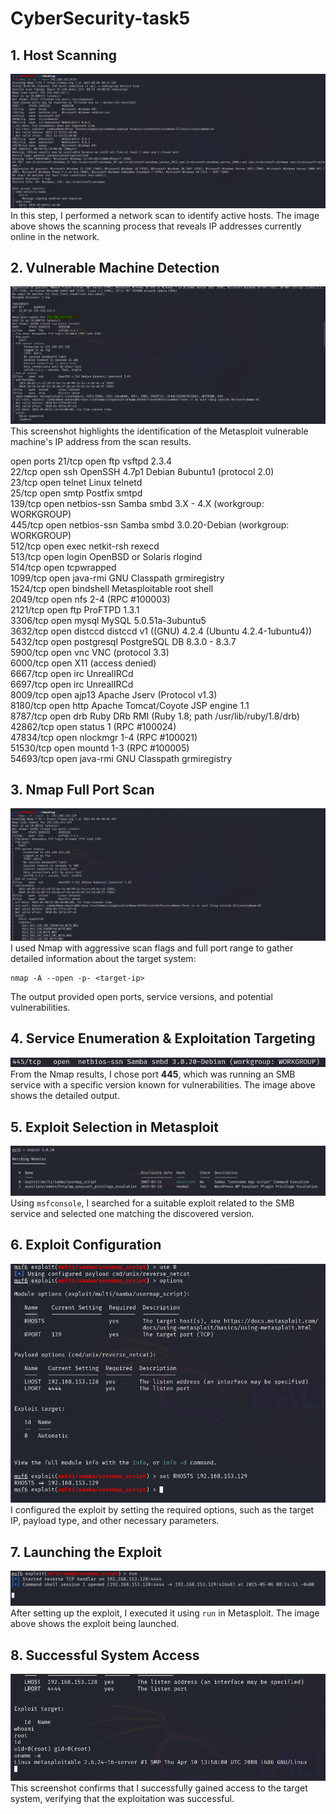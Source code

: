 # CyberSecurity-task5

## 1. Host Scanning

![Host Scan](1-host-scan.png)  
In this step, I performed a network scan to identify active hosts. The image above shows the scanning process that reveals IP addresses currently online in the network.

## 2. Vulnerable Machine Detection

![Vulnerable Host](1-host-scan-vulnmachine.png)  
This screenshot highlights the identification of the Metasploit vulnerable machine's IP address from the scan results.

open ports 
21/tcp    open  ftp         vsftpd 2.3.4  
22/tcp    open  ssh         OpenSSH 4.7p1 Debian 8ubuntu1 (protocol 2.0)  
23/tcp    open  telnet      Linux telnetd  
25/tcp    open  smtp        Postfix smtpd  
139/tcp   open  netbios-ssn Samba smbd 3.X - 4.X (workgroup: WORKGROUP)    
445/tcp   open  netbios-ssn Samba smbd 3.0.20-Debian (workgroup: WORKGROUP)  
512/tcp   open  exec        netkit-rsh rexecd  
513/tcp   open  login       OpenBSD or Solaris rlogind  
514/tcp   open  tcpwrapped  
1099/tcp  open  java-rmi    GNU Classpath grmiregistry  
1524/tcp  open  bindshell   Metasploitable root shell  
2049/tcp  open  nfs         2-4 (RPC #100003)  
2121/tcp  open  ftp         ProFTPD 1.3.1  
3306/tcp  open  mysql       MySQL 5.0.51a-3ubuntu5  
3632/tcp  open  distccd     distccd v1 ((GNU) 4.2.4 (Ubuntu 4.2.4-1ubuntu4))  
5432/tcp  open  postgresql  PostgreSQL DB 8.3.0 - 8.3.7  
5900/tcp  open  vnc         VNC (protocol 3.3)  
6000/tcp  open  X11         (access denied)  
6667/tcp  open  irc         UnrealIRCd  
6697/tcp  open  irc         UnrealIRCd  
8009/tcp  open  ajp13       Apache Jserv (Protocol v1.3)  
8180/tcp  open  http        Apache Tomcat/Coyote JSP engine 1.1  
8787/tcp  open  drb         Ruby DRb RMI (Ruby 1.8; path /usr/lib/ruby/1.8/drb)  
42862/tcp open  status      1 (RPC #100024)  
47834/tcp open  nlockmgr    1-4 (RPC #100021)  
51530/tcp open  mountd      1-3 (RPC #100005)  
54693/tcp open  java-rmi    GNU Classpath grmiregistry  



## 3. Nmap Full Port Scan

![Nmap Scan](1a.png)  
I used Nmap with aggressive scan flags and full port range to gather detailed information about the target system:
```
nmap -A --open -p- <target-ip>
```
The output provided open ports, service versions, and potential vulnerabilities.

## 4. Service Enumeration & Exploitation Targeting

![Service Details](image1.png)  
From the Nmap results, I chose port **445**, which was running an SMB service with a specific version known for vulnerabilities. The image above shows the detailed output.

## 5. Exploit Selection in Metasploit

![Exploit Search](image2.png)  
Using `msfconsole`, I searched for a suitable exploit related to the SMB service and selected one matching the discovered version.

## 6. Exploit Configuration

![Exploit Options](expolitmsfconsole.png)  
I configured the exploit by setting the required options, such as the target IP, payload type, and other necessary parameters.

## 7. Launching the Exploit

![Running Exploit](runmsfconsole.png)  
After setting up the exploit, I executed it using `run` in Metasploit. The image above shows the exploit being launched.

## 8. Successful System Access

![System Access](sistemegiris.png)  
This screenshot confirms that I successfully gained access to the target system, verifying that the exploitation was successful.
